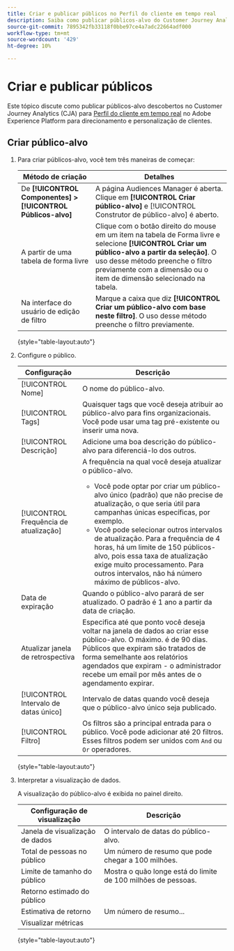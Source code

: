 ```yaml
---
title: Criar e publicar públicos no Perfil do cliente em tempo real
description: Saiba como publicar públicos-alvo do Customer Journey Analytics
source-git-commit: 7895342fb33118f0bbe97ce4a7adc22664adf000
workflow-type: tm+mt
source-wordcount: '429'
ht-degree: 10%

---
```



# Criar e publicar públicos

Este tópico discute como publicar públicos-alvo descobertos no Customer Journey Analytics (CJA) para [Perfil do cliente em tempo real](https://experienceleague.adobe.com/docs/experience-platform/profile/home.html?lang=pt-BR) no Adobe Experience Platform para direcionamento e personalização de clientes.

## Criar público-alvo

1. Para criar públicos-alvo, você tem três maneiras de começar:

   | Método de criação | Detalhes |
   | --- | --- |
   | De **[!UICONTROL Componentes] > [!UICONTROL Públicos-alvo]** | A página Audiences Manager é aberta. Clique em **[!UICONTROL Criar público-alvo]** e [!UICONTROL Construtor de público-alvo] é aberto. |
   | A partir de uma tabela de forma livre | Clique com o botão direito do mouse em um item na tabela de Forma livre e selecione **[!UICONTROL Criar um público-alvo a partir da seleção]**. O uso desse método preenche o filtro previamente com a dimensão ou o item de dimensão selecionado na tabela. |
   | Na interface do usuário de edição de filtro | Marque a caixa que diz **[!UICONTROL Criar um público-alvo com base neste filtro]**. O uso desse método preenche o filtro previamente. |

   {style=&quot;table-layout:auto&quot;}

1. Configure o público.

   | Configuração | Descrição |
   | --- | --- |
   | [!UICONTROL Nome] | O nome do público-alvo. |
   | [!UICONTROL Tags] | Quaisquer tags que você deseja atribuir ao público-alvo para fins organizacionais. Você pode usar uma tag pré-existente ou inserir uma nova. |
   | [!UICONTROL Descrição] | Adicione uma boa descrição do público-alvo para diferenciá-lo dos outros. |
   | [!UICONTROL Frequência de atualização] | A frequência na qual você deseja atualizar o público-alvo.<ul><li>Você pode optar por criar um público-alvo único (padrão) que não precise de atualização, o que seria útil para campanhas únicas específicas, por exemplo.</li><li>Você pode selecionar outros intervalos de atualização. Para a frequência de 4 horas, há um limite de 150 públicos-alvo, pois essa taxa de atualização exige muito processamento. Para outros intervalos, não há número máximo de públicos-alvo.</li></ul> |
   | Data de expiração | Quando o público-alvo parará de ser atualizado. O padrão é 1 ano a partir da data de criação. |
   | Atualizar janela de retrospectiva | Especifica até que ponto você deseja voltar na janela de dados ao criar esse público-alvo. O máximo. é de 90 dias. Públicos que expiram são tratados de forma semelhante aos relatórios agendados que expiram - o administrador recebe um email por mês antes de o agendamento expirar. |
   | [!UICONTROL Intervalo de datas único] | Intervalo de datas quando você deseja que o público-alvo único seja publicado. |
   | [!UICONTROL Filtro] | Os filtros são a principal entrada para o público. Você pode adicionar até 20 filtros. Esses filtros podem ser unidos com `And` ou `Or` operadores. |

   {style=&quot;table-layout:auto&quot;}

1. Interpretar a visualização de dados.

   A visualização do público-alvo é exibida no painel direito.

   | Configuração de visualização | Descrição |
   | --- | --- |
   | Janela de visualização de dados | O intervalo de datas do público-alvo. |
   | Total de pessoas no público | Um número de resumo que pode chegar a 100 milhões. |
   | Limite de tamanho do público | Mostra o quão longe está do limite de 100 milhões de pessoas. |
   | Retorno estimado do público |  |
   | Estimativa de retorno | Um número de resumo... |
   | Visualizar métricas |  |

   {style=&quot;table-layout:auto&quot;}


